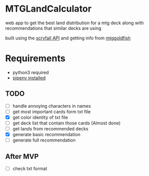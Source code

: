 # MTGLandCalculator
web app to get the best land distribution for a mtg deck along with recommendations that similar decks are using

built using the [scryfall API](https://scryfall.com/docs/api) and getting info from [mtggoldfish](www.mtggoldfish.com)


# Requirements
- python3 required
- [pipenv installed](https://pypi.org/project/pipenv/)


## TODO
- [ ] handle annoying characters in names
- [ ] get most important cards form txt file
- [x] get color identity of txt file
- [ ] get deck list that contain those cards (Almost done)
- [ ] get lands from recommended decks
- [x] generate basic recommendation
- [ ] generate full recommendation

## After MVP
- [ ] check txt format
